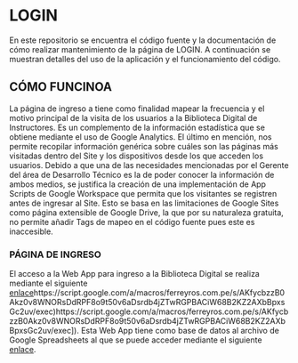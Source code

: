 # LOGIN
En este repositorio se encuentra el código fuente y la documentación de cómo realizar mantenimiento de la página de LOGIN. A continuación se muestran detalles del uso de la aplicación y el funcionamiento del código.

## CÓMO FUNCINOA

La página de ingreso a tiene como finalidad mapear la frecuencia y el motivo principal de la visita de los usuarios a la Biblioteca Digital de Instructores. Es un complemento de la información estadística que se obtiene mediante el uso de Google Analytics. El último en mención, nos permite recopilar información genérica sobre cuáles son las páginas más visitadas dentro del Site y los dispositivos desde los que acceden los usuarios. Debido a que una de las necesidades mencionadas por el Gerente del área de Desarrollo Técnico es la de poder conocer la información de ambos medios, se justifica la creación de una implementación de App Scripts de Google Workspace que permita que los visitantes se registren antes de ingresar al Site. Esto se basa en las limitaciones de Google Sites como página extensible de Google Drive, la que por su naturaleza gratuita, no permite añadir Tags de mapeo en el código fuente pues este es inaccesible. 

### PÁGINA DE INGRESO

El acceso a la Web App para ingreso a la Biblioteca Digital se realiza mediante el siguiente [enlace]([[https://website-name.com](https://script.google.com/a/macros/ferreyros.com.pe/s/AKfycbzzB0Akz0v8WNORsDdRPF8o9t50v6aDsrdb4jZTwRGPBACiW68B2KZ2AXbBpxsGc2uv/exec)https://script.google.com/a/macros/ferreyros.com.pe/s/AKfycbzzB0Akz0v8WNORsDdRPF8o9t50v6aDsrdb4jZTwRGPBACiW68B2KZ2AXbBpxsGc2uv/exec)https://script.google.com/a/macros/ferreyros.com.pe/s/AKfycbzzB0Akz0v8WNORsDdRPF8o9t50v6aDsrdb4jZTwRGPBACiW68B2KZ2AXbBpxsGc2uv/exec)https://script.google.com/a/macros/ferreyros.com.pe/s/AKfycbzzB0Akz0v8WNORsDdRPF8o9t50v6aDsrdb4jZTwRGPBACiW68B2KZ2AXbBpxsGc2uv/exec]). Esta Web App tiene como base de datos al archivo de Google Spreadsheets al que se puede acceder mediante el siguiente [enlace]([https://docs.google.com/spreadsheets/d/1Ufc0bTdm7j9-vZc0Ld9iqHZYSSDq_MEn9WbFj7AzSCo/edit#gid=0]).
